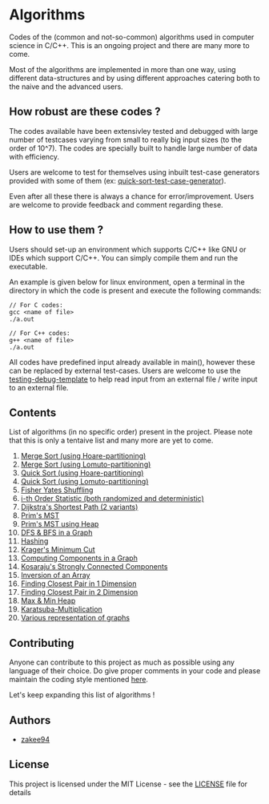 # Algorithms
Codes of the (common and not-so-common) algorithms used in computer science in C/C++. This is an ongoing project and there are many more to come.

Most of the algorithms are implemented in more than one way, using different data-structures and by using different approaches catering both to the naive and the advanced users.

## How robust are these codes ?
The codes available have been extensivley tested and debugged with large number of testcases varying from small to really big input sizes (to the order of 10^7). The codes are specially built to handle large number of data with efficiency.

Users are welcome to test for themselves using inbuilt test-case generators provided with some of them (ex: [quick-sort-test-case-generator](insert_link)).

Even after all these there is always a chance for error/improvement. Users are welcome to provide feedback and comment regarding these.

## How to use them ?
Users should set-up an environment which supports C/C++ like GNU or IDEs which support C/C++. You can simply compile them and run the executable.

An example is given below for linux environment, open a terminal in the directory in which the code is present and execute the following commands:
```
// For C codes:
gcc <name of file>
./a.out

// For C++ codes:
g++ <name of file>
./a.out
```
All codes have predefined input already available in main(), however these can be replaced by external test-cases. Users are welcome to use the [testing-debug-template](insert_link) to help read input from an external file / write input to an external file.

## Contents
List of algorithms (in no specific order) present in the project. Please note that this is only a tentaive list and many more are yet to come.
1. [Merge Sort (using Hoare-partitioning)]()
2. [Merge Sort (using Lomuto-partitioning)]()
3. [Quick Sort (using Hoare-partitioning)]()
4. [Quick Sort (using Lomuto-partitioning)]()
5. [Fisher Yates Shuffling]()
6. [i-th Order Statistic (both randomized and deterministic)]()
7. [Dijkstra's Shortest Path (2 variants)]()
8. [Prim's MST]()
9. [Prim's MST using Heap]()
10. [DFS & BFS in a Graph]()
11. [Hashing]()
12. [Krager's Minimum Cut]()
13. [Computing Components in a Graph]()
14. [Kosaraju's Strongly Connected Components]()
15. [Inversion of an Array]()
16. [Finding Closest Pair in 1 Dimension]()
17. [Finding Closest Pair in 2 Dimension]()
18. [Max & Min Heap]()
19. [Karatsuba-Multiplication]()
20. [Various representation of graphs]()

## Contributing
Anyone can contribute to this project as much as possible using any language of their choice. Do give proper comments in your code and please maintain the coding style mentioned [here](http://www.geeksforgeeks.org/contribute/article-writing-style/).

Let's keep expanding this list of algorithms !

## Authors
* [zakee94]()

## License
This project is licensed under the MIT License - see the [LICENSE]() file for details
